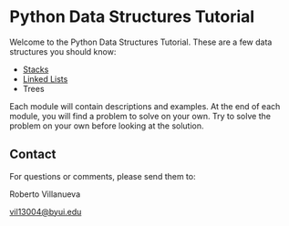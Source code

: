 # Python Data Structures Tutorial

Welcome to the Python Data Structures Tutorial. These are a few data structures you should know:

- [Stacks](1-stacks.md)
- [Linked Lists](2-linked-lists.md)
- Trees

Each module will contain descriptions and examples.  At the end of each module, you will find a problem to solve on your own.  Try to solve the problem on your own before looking at the solution.

## Contact

For questions or comments, please send them to:

Roberto Villanueva

vil13004@byui.edu